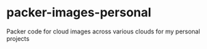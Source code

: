 # packer-images-personal
Packer code for cloud images across various clouds for my personal projects
